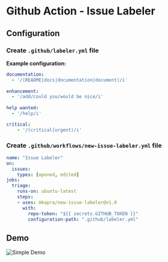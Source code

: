 # Github Action - Issue Labeler

## Configuration
### Create `.github/labeler.yml` file
**Example configuration:**
```yaml
documentation:
  - '/(README|docs|documentation|document)/i'
  
enhancement:
  - '/add/could you/would be nice/i'
  
help wanted:
  - '/help/i'

critical:
    - '/(critical|urgent)/i'
```

### Create `.github/workflows/new-issue-labeler.yml` file
```yaml
name: "Issue Labeler"
on:
  issues:
    types: [opened, edited]
jobs:
  triage:
    runs-on: ubuntu-latest
    steps:
    - uses: mkapra/new-issue-labeler@v1.0
      with:
        repo-token: "${{ secrets.GITHUB_TOKEN }}"
        configuration-path: ".github/labeler.yml"
```

## Demo
![Simple Demo](https://user-images.githubusercontent.com/34742358/102789070-ebd0ec00-43a3-11eb-83ea-95640ad8347c.png)
